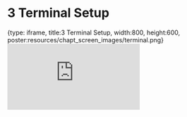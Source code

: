 # 3 Terminal Setup
 
{type: iframe, title:3 Terminal Setup, width:800, height:600, poster:resources/chapt_screen_images/terminal.png}
![](https://hutchdatascience.org/FH_Cluster_Guide/no_toc/terminal.html)
 

 
